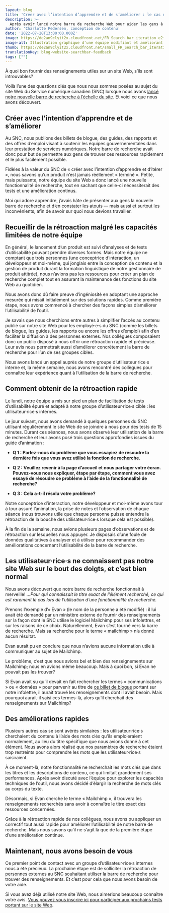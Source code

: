 ```yaml
---
layout: blog
title: 'Créer avec l’intention d’apprendre et de s’améliorer : le cas de notre barre de recherche'
description: >-
  Après avoir lancé notre barre de recherche Web pour aider les gens à trouver plus facilement les ressources qu’ils recherchaient, nous avons dû réaliser des tests auprès des utilisateur·rice·s (recherche en conception) pour découvrir comment améliorer l’outil. 
author: 'Charlotte Pedersen, conception de contenu'
date: '2022-07-28T13:00:00.000Z'
image: https://de2an9clyit2x.cloudfront.net/FR_Search_bar_iteration_e2f89d87f4.jpg
image-alt: Illustration graphique d’une équipe modifiant et améliorant conjointement la barre de recherche d’un site Web. 
thumb: https://de2an9clyit2x.cloudfront.net/small_FR_Search_bar_iteration_e2f89d87f4.jpg
translationKey: blog-website-searchbar-feedback
tags: [""]
---
```

À quoi bon fournir des renseignements utiles sur un site Web, s’ils sont introuvables? 

Voilà l’une des questions clés que nous nous sommes posées au sujet du site Web du Service numérique canadien (SNC) lorsque nous avons [lancé notre nouvelle barre de recherche à l’échelle du site](https://numerique.canada.ca/2022/07/14/aider-les-gens-%C3%A0-trouver-du-contenu-comment-cr%C3%A9er-une-barre-de-recherche-sur-un-site-web/). Et voici ce que nous avons découvert.

## Créer avec l’intention d’apprendre et de s’améliorer

Au SNC, nous publions des billets de blogue, des guides, des rapports et des offres d’emploi visant à soutenir les équipes gouvernementales dans leur prestation de services numériques. Notre barre de recherche avait donc pour but de permettre aux gens de trouver ces ressources rapidement et le plus facilement possible.

Fidèles à la valeur du SNC de « créer avec l’intention d’apprendre et d’itérer », nous savons qu’un produit n’est jamais réellement « terminé ». Petite, mais puissante, notre équipe du site Web a donc lancé une nouvelle fonctionnalité de recherche, tout en sachant que celle-ci nécessiterait des tests et une amélioration continus.  

Moi qui adore apprendre, j’avais hâte de présenter aux gens la nouvelle barre de recherche et d’en constater les atouts — mais aussi et surtout les inconvénients, afin de savoir sur quoi nous devions travailler. 

## Recueillir de la rétroaction malgré les capacités limitées de notre équipe

En général, le lancement d’un produit est suivi d’analyses et de tests d’utilisabilité pouvant prendre diverses formes. Mais notre équipe ne comptant que trois personnes (une conceptrice d’interaction, un développeur et moi-même, qui jonglais entre la conception de contenu et la gestion de produit durant la formation linguistique de notre gestionnaire de produit attitrée), nous n’avions pas les ressources pour créer un plan de recherche complet tout en assurant la maintenance des fonctions du site Web au quotidien. 

Nous avons donc dû faire preuve d’ingéniosité en adoptant une approche mesurée qui misait initialement sur des solutions rapides. Comme première étape, nous avons commencé à chercher des façons simples d’améliorer l’utilisabilité de l’outil.

Je savais que nous cherchions entre autres à simplifier l’accès au contenu publié sur notre site Web pour les employé·e·s du SNC (comme les billets de blogue, les guides, les rapports ou encore les offres d’emploi) afin d’en faciliter la diffusion à des personnes externes. Nos collègues composaient donc un public disposé à nous offrir une rétroaction rapide et précieuse. Leur avis nous permettrait aussi d’améliorer concrètement la barre de recherche pour l’un de ses groupes cibles. 

Nous avons lancé un appel auprès de notre groupe d’utilisateur·rice·s interne et, la même semaine, nous avons rencontré des collègues pour connaître leur expérience quant à l’utilisation de la barre de recherche.

## Comment obtenir de la rétroaction rapide
Le lundi, notre équipe a mis sur pied un plan de facilitation de tests d’utilisabilité épuré et adapté à notre groupe d’utilisateur·rice·s cible : les utilisateur·rice·s internes. 

Le jour suivant, nous avons demandé à quelques personnes du SNC utilisant régulièrement le site Web de se joindre à nous pour des tests de 15 minutes. Durant ces séances, nous avons observé leur utilisation de la barre de recherche et leur avons posé trois questions approfondies issues du guide d’animation : 

- **Q 1 : Parlez-nous du problème que vous essayiez de résoudre la dernière fois que vous avez utilisé la fonction de recherche.**

- **Q 2 : Veuillez revenir à la page d’accueil et nous partager votre écran. Pouvez-vous nous expliquer, étape par étape, comment vous avez essayé de résoudre ce problème à l’aide de la fonctionnalité de recherche?**

-  **Q 3 : Cela a-t-il résolu votre problème?**

Notre conceptrice d’interaction, notre développeur et moi-même avons tour à tour assuré l’animation, la prise de notes et l’observation de chaque séance (nous trouvons utile que chaque personne puisse entendre la rétroaction de la bouche des utilisateur·rice·s lorsque cela est possible). 

À la fin de la semaine, nous avions plusieurs pages d’observations et de rétroaction sur lesquelles nous appuyer. Je disposais d’une foule de données qualitatives à analyser et à utiliser pour recommander des améliorations concernant l’utilisabilité de la barre de recherche. 

## Les utilisateur·rice·s ne connaissent pas notre site Web sur le bout des doigts, et c’est bien normal

Nous avons découvert que notre barre de recherche fonctionnait à merveille! *...Pour qui connaissait le titre exact de l’élément recherché, ce qui est rarement le cas lors de l’utilisation d’une fonctionnalité de recherche.* 

Prenons l’exemple d’« Evan » (le nom de la personne a été modifié) : il lui avait été demandé par un ministère externe de fournir des renseignements sur la façon dont le SNC utilise le logiciel Mailchimp pour ses infolettres, et sur les raisons de ce choix. Naturellement, Evan s’est tourné vers la barre de recherche. Mais sa recherche pour le terme « mailchimp » n’a donné aucun résultat. 

Evan aurait pu en conclure que nous n’avions aucune information utile à communiquer au sujet de Mailchimp. 

Le problème, c’est que nous avions bel et bien des renseignements sur Mailchimp; nous en avions même beaucoup. Mais à quoi bon, si Evan ne pouvait pas les trouver? 

Si Evan avait su qu’il devait en fait rechercher les termes « communications » ou « données » pour parvenir au titre de [ce billet de blogue](https://numerique.canada.ca/2019/11/28/communications-et-donn%C3%A9es-elles-v%C3%A9curent-heureuses-jusqu%C3%A0-la-fin-des-temps/) portant sur notre infolettre, il aurait trouvé les renseignements dont il avait besoin. Mais pourquoi aurait-il saisi ces termes-là, alors qu’il cherchait des renseignements sur Mailchimp?

## Des améliorations rapides

Plusieurs autres cas se sont avérés similaires : les utilisateur·rice·s cherchaient du contenu à l’aide des mots clés qu’ils emploieraient normalement, au lieu du titre spécifique que nous avions donné à cet élément. Nous avons alors réalisé que nos paramètres de recherche étaient trop restreints pour comprendre les mots que les utilisateur·rice·s saisiraient.  

À ce moment-là, notre fonctionnalité ne recherchait les mots clés que dans les titres et les descriptions de contenu, ce qui limitait grandement ses performances. Après avoir discuté avec l’équipe pour explorer les capacités techniques de l’outil, nous avons décidé d’élargir la recherche de mots clés au corps du texte.

Désormais, si Evan cherche le terme « Mailchimp », il trouvera les renseignements recherchés sans avoir à connaître le titre exact des ressources concernées.

Grâce à la rétroaction rapide de nos collègues, nous avons pu appliquer un correctif tout aussi rapide pour améliorer l’utilisabilité de notre barre de recherche. Mais nous savons qu’il ne s’agit là que de la première étape d’une amélioration continue.

## **Maintenant, nous avons besoin de vous**

Ce premier point de contact avec un groupe d’utilisateur·rice·s internes nous a été précieux. La prochaine étape est de solliciter la rétroaction de personnes externes au SNC souhaitant utiliser la barre de recherche pour trouver des renseignements. Et c’est pour cela que nous avons besoin de votre aide.

Si vous avez déjà utilisé notre site Web, nous aimerions beaucoup connaître votre avis. [Vous pouvez vous inscrire ici pour participer aux prochains tests portant sur le site Web](mailto:cds-snc@servicecanada.gc.ca).  
